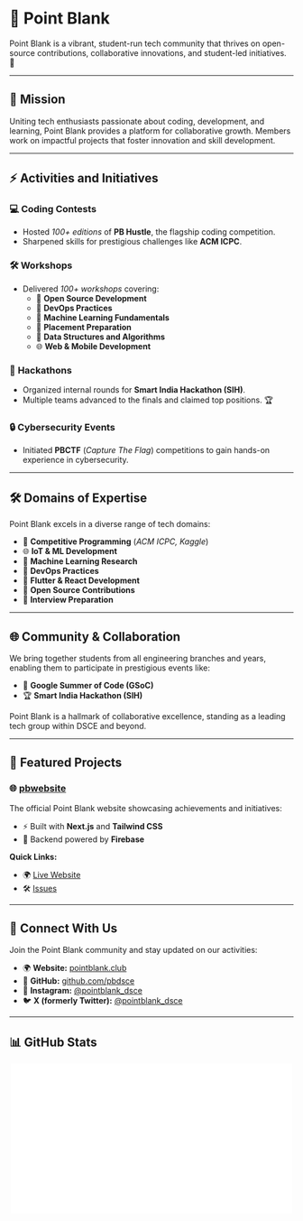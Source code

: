 # 🎯 **Point Blank**  

Point Blank is a vibrant, student-run tech community that thrives on open-source contributions, collaborative innovations, and student-led initiatives. 🚀  

---

## 🌟 **Mission**  
Uniting tech enthusiasts passionate about coding, development, and learning, Point Blank provides a platform for collaborative growth. Members work on impactful projects that foster innovation and skill development.  

---

## ⚡ **Activities and Initiatives**  

### 💻 **Coding Contests**  
- Hosted *100+ editions* of **PB Hustle**, the flagship coding competition.  
- Sharpened skills for prestigious challenges like **ACM ICPC**.  

### 🛠️ **Workshops**  
- Delivered *100+ workshops* covering:  
  - 🚀 **Open Source Development**  
  - 🔧 **DevOps Practices**  
  - 🤖 **Machine Learning Fundamentals**  
  - 🎯 **Placement Preparation**  
  - 🧠 **Data Structures and Algorithms**  
  - 🌐 **Web & Mobile Development**  

### 🎉 **Hackathons**  
- Organized internal rounds for **Smart India Hackathon (SIH)**.  
- Multiple teams advanced to the finals and claimed top positions. 🏆  

### 🔒 **Cybersecurity Events**  
- Initiated **PBCTF** (*Capture The Flag*) competitions to gain hands-on experience in cybersecurity.  

---

## 🛠️ **Domains of Expertise**  

Point Blank excels in a diverse range of tech domains:  

- 🤹 **Competitive Programming** (*ACM ICPC, Kaggle*)  
- 🌐 **IoT & ML Development**  
- 🔬 **Machine Learning Research**  
- 🚀 **DevOps Practices**  
- 📱 **Flutter & React Development**  
- 🌟 **Open Source Contributions**  
- 💼 **Interview Preparation**  

---

## 🌐 **Community & Collaboration**  

We bring together students from all engineering branches and years, enabling them to participate in prestigious events like:  

- 🌟 **Google Summer of Code (GSoC)**  
- 🏆 **Smart India Hackathon (SIH)**  

Point Blank is a hallmark of collaborative excellence, standing as a leading tech group within DSCE and beyond.  

---

## 🚀 **Featured Projects**  

### 🌐 [**pbwebsite**](https://github.com/pbdsce/pbwebsite)  
The official Point Blank website showcasing achievements and initiatives:  

- ⚡ Built with **Next.js** and **Tailwind CSS**  
- 🔧 Backend powered by **Firebase**  

**Quick Links:**  
- 🌍 [Live Website](https://www.pointblank.club)  
- 🛠️ [Issues](https://github.com/pbdsce/pbwebsite/issues)  

---

## 🌟 **Connect With Us**  

Join the Point Blank community and stay updated on our activities:  

- 🌍 **Website:** [pointblank.club](https://www.pointblank.club)  
- 🐙 **GitHub:** [github.com/pbdsce](https://github.com/pbdsce)  
- 📸 **Instagram:** [@pointblank_dsce](https://www.instagram.com/pointblank_dsce/)  
- 🐦 **X (formerly Twitter):** [@pointblank_dsce](https://x.com/pointblank_dsce)  

---

## 📊 **GitHub Stats**  

<p align="center">  
    <img width="500" src="../github-metrics.svg" alt="GitHub Stats">  
</p>  
